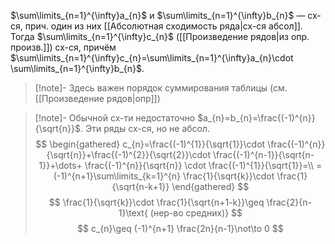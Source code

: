 $\sum\limits_{n=1}^{\infty}a_{n}$ и $\sum\limits_{n=1}^{\infty}b_{n}$ — сх-ся, прич. один из них [[Абсолютная сходимость ряда|сх-ся абсол]]. Тогда $\sum\limits_{n=1}^{\infty}c_{n}$ ([[Произведение рядов|из опр. произв.]]) сх-ся, причём $\sum\limits_{n=1}^{\infty}c_{n}=\sum\limits_{n=1}^{\infty}a_{n}\cdot \sum\limits_{n=1}^{\infty}b_{n}$.

>[!note]- Здесь важен порядок суммирования таблицы (см. [[Произведение рядов|опр]])

>[!note]- Обычной сх-ти недостаточно
> $a_{n}=b_{n}=\frac{(-1)^{n}}{\sqrt{n}}$. Эти ряды сх-ся, но не абсол. 
> $$
> \begin{gathered}
> c_{n}=\frac{(-1)^{1}}{\sqrt{1}}\cdot \frac{(-1)^{n}}{\sqrt{n}}+\frac{(-1)^{2}}{\sqrt{2}}\cdot \frac{(-1)^{n-1}}{\sqrt{n-1}}+\dots+ \frac{(-1)^{n}}{\sqrt{n}} \cdot \frac{(-1)^{1}}{\sqrt{1}}=\\
> =(-1)^{n+1}\sum\limits_{k=1}^{n} \frac{1}{\sqrt{k}}\cdot \frac{1}{\sqrt{n-k+1}}
> \end{gathered}
> $$
> $$
> \frac{1}{\sqrt{k}}\cdot \frac{1}{\sqrt{n+1-k}}\geq \frac{2}{n-1}\text{ (нер-во средних)}
> $$
> $$
> c_{n}\geq (-1)^{n+1} \frac{2n}{n-1}\not\to 0 
> $$

